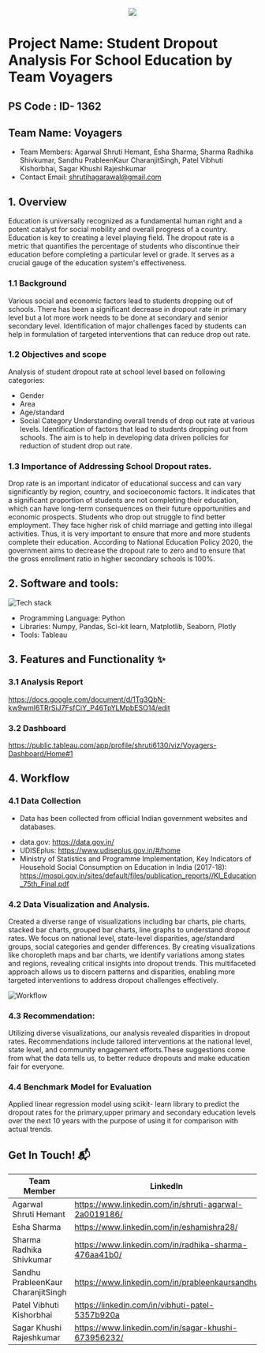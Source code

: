 
<p align="center">
  <img src="https://external-content.duckduckgo.com/iu/?u=https%3A%2F%2Ftse1.mm.bing.net%2Fth%3Fid%3DOIP.ZP8YIKPjHS9BA2grNJo0wgHaDW%26pid%3DApi&f=1&ipt=873886a32578466fe5962aaab162afd8106401e4d7b938f51bc53be6ece40f38&ipo=images" />
</p>



# Project Name: Student Dropout Analysis For School Education by Team Voyagers 
## PS Code : ID- 1362 

## Team Name: Voyagers
- Team Members: Agarwal Shruti Hemant, Esha Sharma, Sharma Radhika Shivkumar, Sandhu PrableenKaur CharanjitSingh, Patel Vibhuti Kishorbhai, Sagar Khushi Rajeshkumar
- Contact Email: shrutihagarawal@gmail.com


## 1. Overview
Education is universally recognized as a fundamental human right and a potent catalyst for social mobility and overall progress of a country. Education is key to creating a level playing field. The dropout rate is a metric that quantifies the percentage of students who discontinue their education before completing a particular level or grade. It serves as a crucial gauge of the education system's effectiveness. 

### 1.1 Background 
Various social and economic factors lead to students dropping out of schools. There has been a significant decrease in dropout rate in primary level but a lot more work needs to be done at secondary and senior secondary level. Identification of major challenges faced by students can help in formulation of targeted interventions that can reduce drop out rate.

### 1.2 Objectives and scope
Analysis of student dropout rate at  school level based on following categories:
- Gender
- Area  
- Age/standard
- Social Category 
Understanding overall trends of drop out rate at various levels. Identification of factors that lead to students dropping out from schools. The aim is to help in developing data driven policies for reduction of student drop out rate.

### 1.3 Importance of Addressing School Dropout rates.
Drop rate is an important indicator of educational success and can vary significantly by region, country, and socioeconomic factors. It indicates that a significant proportion of students are not completing their education, which can have long-term consequences on their future opportunities and economic prospects. Students who drop out struggle to find better employment. They face higher risk of child marriage and getting into illegal activities.
Thus, it is very important to ensure that more and more students complete their education. According to National Education Policy 2020, the government aims to decrease the dropout rate to zero and to ensure that the gross enrollment ratio in higher secondary schools is 100%.

## 2. Software and tools:
  
 ![Tech stack](https://github.com/shrutihagarwal/Student-Dropout-Analysis-For-School-Education-By-Team-Voyagers/assets/83595196/be3c8d38-f26e-4297-89fd-317636a3b205)

- Programming Language: Python
- Libraries: Numpy, Pandas, Sci-kit learn, Matplotlib, Seaborn, Plotly
- Tools: Tableau

## 3. Features and Functionality ✨

### 3.1 Analysis Report 
https://docs.google.com/document/d/1Tg3QbN-kw9wml6TRrSiJ7FsfCiY_P46TpYLMpbESO14/edit

### 3.2 Dashboard 
https://public.tableau.com/app/profile/shruti6130/viz/Voyagers-Dashboard/Home#1

## 4. Workflow

### 4.1  Data Collection
* Data has been collected from official Indian government websites and databases.
- data.gov: https://data.gov.in/ 
- UDISEplus: https://www.udiseplus.gov.in/#/home
- Ministry of Statistics and Programme Implementation, Key Indicators of Household Social Consumption on Education in India (2017-18): https://mospi.gov.in/sites/default/files/publication_reports//KI_Education_75th_Final.pdf
  
### 4.2 Data Visualization and Analysis.
Created a diverse range of visualizations  including bar charts, pie charts, stacked bar charts, grouped bar charts, line graphs to understand dropout rates. We focus on national level, state-level disparities, age/standard groups, social categories and gender differences. By creating visualizations like choropleth maps and bar charts, we identify variations among states and regions, revealing critical insights into dropout trends. This multifaceted approach allows us to discern patterns and disparities, enabling more targeted interventions to address dropout challenges effectively.

![Workflow](https://github.com/shrutihagarwal/Student-Dropout-Analysis-For-School-Education-By-Team-Voyagers/assets/83595196/41786ab7-7168-444c-b8a3-e62901a939c9)

### 4.3 Recommendation:
Utilizing diverse visualizations, our analysis revealed disparities in dropout rates. Recommendations include tailored interventions at the national level, state level, and community engagement efforts.These suggestions come from what the data tells us, to better reduce dropouts and make education fair for everyone.

### 4.4 Benchmark Model for Evaluation
Applied linear regression model using scikit- learn library to predict the dropout rates for the primary,upper primary and secondary education levels over the next 10 years with the purpose of using it for comparison with actual trends.


## Get In Touch! 📬

| Team Member | LinkedIn | Email | 
|---|---|---|
| Agarwal Shruti Hemant  | https://www.linkedin.com/in/shruti-agarwal-2a0019186/ | shrutihagarwal@gmail.com |
| Esha Sharma  | https://www.linkedin.com/in/eshamishra28/  | eshamihsra28@gmail.com  |
| Sharma Radhika Shivkumar  | https://www.linkedin.com/in/radhika-sharma-476aa41b0/  | radhika240801@gmail.com |
| Sandhu PrableenKaur CharanjitSingh | https://www.linkedin.com/in/prableenkaursandhu | prableenkaurcsandhu@gmail.com |
| Patel Vibhuti Kishorbhai  | https://linkedin.com/in/vibhuti-patel-5357b920a | vibhupatel002@gmail.com |  
| Sagar Khushi Rajeshkumar  | https://www.linkedin.com/in/sagar-khushi-673956232/ |  sagarkhushi001@gmail.com |

